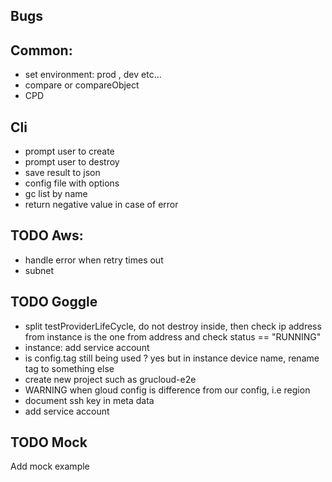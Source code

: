 ## Bugs

## Common:

- set environment: prod , dev etc...
- compare or compareObject
- CPD

## Cli

- prompt user to create
- prompt user to destroy
- save result to json
- config file with options
- gc list by name
- return negative value in case of error

## TODO Aws:

- handle error when retry times out
- subnet

## TODO Goggle

- split testProviderLifeCycle, do not destroy inside,
  then check ip address from instance is the one from address and check status == "RUNNING"
- instance: add service account
- is config.tag still being used ? yes but in instance device name, rename tag to something else
- create new project such as grucloud-e2e
- WARNING when gloud config is difference from our config, i.e region
- document ssh key in meta data
- add service account

## TODO Mock

Add mock example
